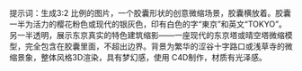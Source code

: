 提示词：生成3:2 比例的图片，一个胶囊形状的创意微缩场景，胶囊横放着。胶囊一半为活力的樱花粉色或现代的银灰色，印有白色的字“東京”和英文“TOKYO”。另一半透明，展示东京真实的特色建筑缩影——一座现代的东京塔或晴空塔微缩模型，完全包含在胶囊里面，不超出边界。背景为繁华的涩谷十字路口或浅草寺的微缩景象，整体风格3D渲染，具有梦幻感，使用 C4D制作，材质有光泽感。
